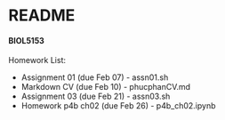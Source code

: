 # **README**

#### BIOL5153 

Homework List:
- Assignment 01 (due Feb 07) - assn01.sh
- Markdown CV (due Feb 10) - phucphanCV.md
- Assignment 03 (due Feb 21) - assn03.sh
- Homework p4b ch02 (due Feb 26) - p4b_ch02.ipynb
